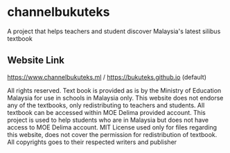 # channelbukuteks
A project that helps teachers and student discover Malaysia's latest silibus textbook

## Website Link
https://www.channelbukuteks.ml / https://bukuteks.github.io (default)


All rights reserved. Text book is provided as is by the Ministry of Education Malaysia for use in schools in Malaysia only.
This website does not endorse any of the textbooks, only redistributing to teachers and students. All textbook can be
accessed within MOE Delima provided account. This project is used to help students who are in Malaysia but does not have access
to MOE Delima account. MIT License used only for files regarding this website, does not cover the permission for redistribution of
textbook. All copyrights goes to their respected writers and publisher
